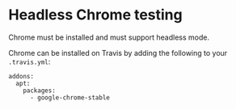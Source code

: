 # Headless Chrome testing

Chrome must be installed and must support headless mode.

Chrome can be installed on Travis by adding the following to your `.travis.yml`:

```
addons:
  apt:
    packages:
      - google-chrome-stable
```
